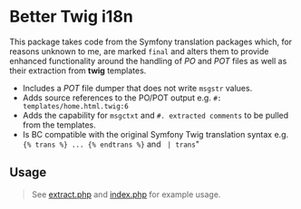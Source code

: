 Better Twig i18n
======

This package takes code from the Symfony translation packages which, for reasons unknown to me, are marked `final` and 
alters them to provide enhanced functionality around the handling of _PO_ and _POT_ files as well as their extraction
from __twig__ templates.

 * Includes a _POT_ file dumper that does not write `msgstr` values.
 * Adds source references to the PO/POT output e.g. `#: templates/home.html.twig:6`
 * Adds the capability for `msgctxt` and `#. extracted comments` to be pulled from the templates.
 * Is BC compatible with the original Symfony Twig translation syntax e.g. `{% trans %} ... {% endtrans %}` 
 and ` | trans`"
 
 ## Usage
 
 > See [extract.php](example/extract.php) and [index.php](example/index.php) for example usage.

